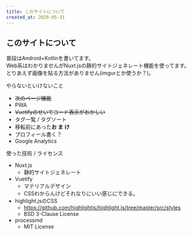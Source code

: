 ```yaml
---
title: このサイトについて
created_at: 2020-05-31
---
```

## このサイトについて
普段はAndroid+Kotlinを書いてます。  
Web系はわかりませんがNuxt.jsの静的サイトジェネレート機能を使ってます。  
とりあえず画像を貼る方法がありません(imgurとか使うか？)。  

やらないといけないこと
- ~~次のページ機能~~
- PWA
- ~~Vuetifyのせいでコード表示がおかしい~~
- タグ一覧 / タグソート
- 移転前にあった**お ま け**
- プロフィール書く？
- Google Analytics

使った技術 / ライセンス
- Nuxt.js
    - 静的サイトジェネレート
- Vuetify
    - マテリアルデザイン
    - CSSわからんけどそれなりにいい感じにできる。    
- highlight.jsのCSS
    - https://github.com/highlightjs/highlight.js/tree/master/src/styles
    - BSD 3-Clause License
- processmd
    - MIT License
